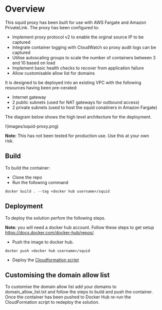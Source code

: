 # Overview

This squid proxy has been built for use with AWS Fargate and Amazon PrivateLink. The proxy has been configured to:

- Implement proxy protocol v2 to enable the orginal source IP to be captured
- Integrate container logging with CloudWatch so proxy audit logs can be captured
- Utilise autoscaling groups to scale the number of containers between 3 and 10 based on load
- Implement basic health checks to recover from application failure
- Allow customisable allow list for domains

It is designed to be deployed into an existing VPC with the following resources having been pre-cerated:

- Internet gateway
- 2 public subnets (used for NAT gateways for outbound access)
- 2 private subnets (used to host the squid conatiners in Amazon Fargate)

The diagram below shows the high level architecture for the deployment.

!(images/squid-proxy.png)

**Note:** This has not been tested for production use. Use this at your own risk.

## Build

To build the container:

- Clone the repo
- Run the following command
```
docker build . --tag <docker hub username>/squid 
```

## Deployment

To deploy the solution perfom the following steps.

**Note:** you will need a docker hub account. Follow these steps to get setup https://docs.docker.com/docker-hub/repos/.

- Push the image to docker hub.
```
docker push <docker hub username>/squid
```
- Deploy the [Cloudformation script](cloudformation/example-proxy-product.yaml)

## Customising the domain allow list

To customise the domain allow list add your domains to domain_allow_list.txt and follow the steps to build and push the container. Once the container has been pushed to Docker Hub re-run the CloudFormation script to redeploy the solution.
